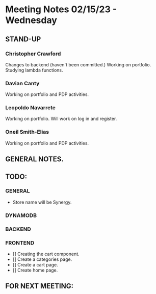 # Meeting Notes 02/15/23 - Wednesday

## STAND-UP
### Christopher Crawford

Changes to backend (haven't been committed.) Working on portfolio. Studying lambda functions.

### Davian Canty

Working on portfolio and PDP activities.

### Leopoldo Navarrete

Working on portfolio. Will work on log in and register.

### Oneil Smith-Elias

Working on portfolio and PDP activities.

## GENERAL NOTES.


## TODO:
### GENERAL

- Store name will be Synergy. 


### DYNAMODB


### BACKEND


### FRONTEND

- [] Creating the cart component.
- [] Create a categories page.
- [] Create a cart page.
- [] Create home page.

## FOR NEXT MEETING: